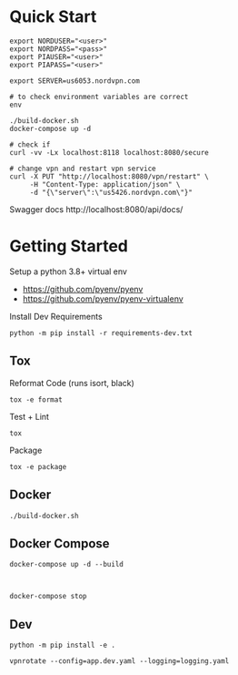 


# Quick Start

```
export NORDUSER="<user>"
export NORDPASS="<pass>"
export PIAUSER="<user>"
export PIAPASS="<user>"

export SERVER=us6053.nordvpn.com

# to check environment variables are correct
env

./build-docker.sh
docker-compose up -d

# check if
curl -vv -Lx localhost:8118 localhost:8080/secure

# change vpn and restart vpn service
curl -X PUT "http://localhost:8080/vpn/restart" \
     -H "Content-Type: application/json" \
     -d "{\"server\":\"us5426.nordvpn.com\"}"
```
Swagger docs http://localhost:8080/api/docs/


# Getting Started

Setup a python 3.8+ virtual env

- https://github.com/pyenv/pyenv <br>
- https://github.com/pyenv/pyenv-virtualenv <br>


Install Dev Requirements

```
python -m pip install -r requirements-dev.txt
```



## Tox

Reformat Code (runs isort, black)

```
tox -e format
```


Test + Lint

```
tox
```


Package
```
tox -e package
```


## Docker

```
./build-docker.sh
```


## Docker Compose

```
docker-compose up -d --build



docker-compose stop
```



## Dev

```
python -m pip install -e .

vpnrotate --config=app.dev.yaml --logging=logging.yaml
```
